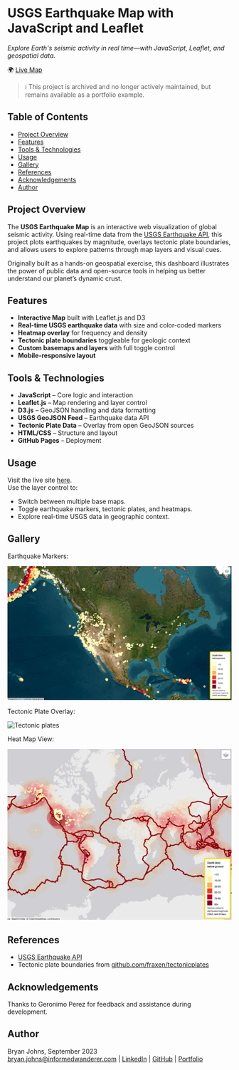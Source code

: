 # USGS Earthquake Map with JavaScript and Leaflet

*Explore Earth's seismic activity in real time—with JavaScript, Leaflet, and geospatial data.*

🌍 [Live Map](https://johbry17.github.io/USGS-Earthquake-Map/)

> ℹ️ This project is archived and no longer actively maintained, but remains available as a portfolio example.

## Table of Contents

- [Project Overview](#project-overview)
- [Features](#features)
- [Tools & Technologies](#tools--technologies)
- [Usage](#usage)
- [Gallery](#gallery)
- [References](#references)
- [Acknowledgements](#acknowledgements)
- [Author](#author)

## Project Overview

The **USGS Earthquake Map** is an interactive web visualization of global seismic activity. Using real-time data from the [USGS Earthquake API](https://earthquake.usgs.gov/earthquakes/feed/v1.0/geojson.php), this project plots earthquakes by magnitude, overlays tectonic plate boundaries, and allows users to explore patterns through map layers and visual cues.

Originally built as a hands-on geospatial exercise, this dashboard illustrates the power of public data and open-source tools in helping us better understand our planet’s dynamic crust.

## Features

- **Interactive Map** built with Leaflet.js and D3  
- **Real-time USGS earthquake data** with size and color-coded markers  
- **Heatmap overlay** for frequency and density  
- **Tectonic plate boundaries** toggleable for geologic context  
- **Custom basemaps and layers** with full toggle control  
- **Mobile-responsive layout**

## Tools & Technologies

- **JavaScript** – Core logic and interaction  
- **Leaflet.js** – Map rendering and layer control  
- **D3.js** – GeoJSON handling and data formatting  
- **USGS GeoJSON Feed** – Earthquake data API  
- **Tectonic Plate Data** – Overlay from open GeoJSON sources  
- **HTML/CSS** – Structure and layout  
- **GitHub Pages** – Deployment


## Usage

Visit the live site [here](https://johbry17.github.io/USGS-Earthquake-Map/).  
Use the layer control to:
- Switch between multiple base maps.
- Toggle earthquake markers, tectonic plates, and heatmaps.
- Explore real-time USGS data in geographic context.

## Gallery

Earthquake Markers:

![Markers for earthquakes](./static/images/earthquakeMarkers.png)

Tectonic Plate Overlay:

![Tectonic plates](./static/images/tectonicPlates.png)

Heat Map View:

![Heat map](./static/images/markesPlatesHeat.png)

## References

-  [USGS Earthquake API](http://earthquake.usgs.gov/earthquakes/feed/v1.0/geojson.php)
- Tectonic plate boundaries from [github.com/fraxen/tectonicplates](https://github.com/fraxen/tectonicplates)

## Acknowledgements

Thanks to Geronimo Perez for feedback and assistance during development.

## Author

Bryan Johns, September 2023  
[bryan.johns@informedwanderer.com](mailto:bryan.johns@informedwanderer.com) | [LinkedIn](https://www.linkedin.com/in/b-johns/) | [GitHub](https://github.com/johbry17) | [Portfolio](https://informedwanderer.com)
